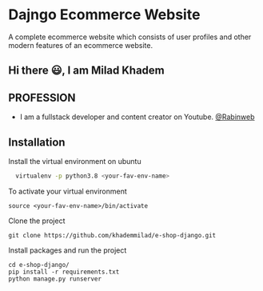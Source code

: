 
# Dajngo Ecommerce Website

A complete ecommerce website which consists of user profiles and other modern features of an ecommerce website.


## Hi there 😃, I am Milad Khadem
## PROFESSION

- I am a fullstack developer and content creator on Youtube. [@Rabinweb](https://www.youtube.com/c/RabinWebs/videos) 

## Installation

Install the virtual environment on ubuntu

```bash
  virtualenv -p python3.8 <your-fav-env-name>
```
To activate your virtual environment

```
source <your-fav-env-name>/bin/activate
```

Clone the project

```
git clone https://github.com/khademmilad/e-shop-django.git
```
Install packages and run the project

```
cd e-shop-django/
pip install -r requirements.txt
python manage.py runserver
```
